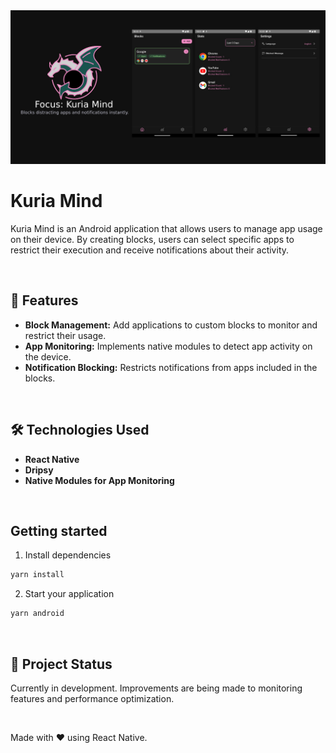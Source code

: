
<div align="center">
    <img src="./.images/banner.jpg" />
</div>

# Kuria Mind

Kuria Mind is an Android application that allows users to manage app usage on their device. By creating blocks, users can select specific apps to restrict their execution and receive notifications about their activity.

&nbsp;


## 🚀 Features
- **Block Management:** Add applications to custom blocks to monitor and restrict their usage.
- **App Monitoring:** Implements native modules to detect app activity on the device.
- **Notification Blocking:** Restricts notifications from apps included in the blocks.

&nbsp;


## 🛠️ Technologies Used
- **React Native**
- **Dripsy**
- **Native Modules for App Monitoring**

&nbsp;


## Getting started

1. Install dependencies
```bash
yarn install
```

2. Start your application
```bash
yarn android
```
&nbsp;

## 📌 Project Status
Currently in development. Improvements are being made to monitoring features and performance optimization.

&nbsp;


Made with ❤️ using React Native.
